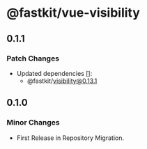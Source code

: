 # @fastkit/vue-visibility

## 0.1.1

### Patch Changes

- Updated dependencies []:
  - @fastkit/visibility@0.13.1

## 0.1.0

### Minor Changes

- First Release in Repository Migration.
